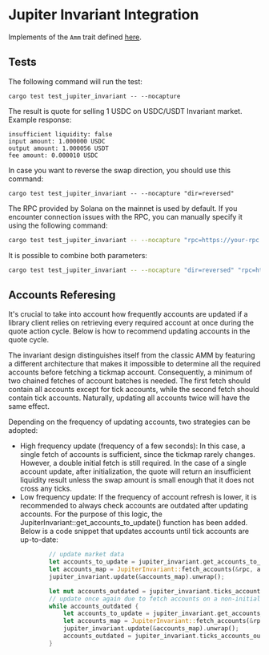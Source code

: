# Jupiter Invariant Integration

Implements of the `Amm` trait defined [here](https://github.com/jup-ag/rust-amm-implementation).

## Tests

The following command will run the test:
```shell
cargo test test_jupiter_invariant -- --nocapture
```
The result is quote for selling 1 USDC on USDC/USDT Invariant market. Example response:
```
insufficient liquidity: false
input amount: 1.000000 USDC
output amount: 1.000056 USDT
fee amount: 0.000010 USDC
```
In case you want to reverse the swap direction, you should use this command:
```shell
cargo test test_jupiter_invariant -- --nocapture "dir=reversed"
```

The RPC provided by Solana on the mainnet is used by default. If you encounter connection issues with the RPC, you can manually specify it using the following command:
```bash
cargo test test_jupiter_invariant -- --nocapture "rpc=https://your-rpc.com/..."
```
It is possible to combine both parameters:
```bash
cargo test test_jupiter_invariant -- --nocapture "dir=reversed" "rpc=https://your-rpc.com/..."
```

## Accounts Referesing

It's crucial to take into account how frequently accounts are updated if a library client relies on retrieving every required account at once during the quote action cycle. Below is how to recommend updating accounts in the quote cycle.

The invariant design distinguishes itself from the classic AMM by featuring a different architecture that makes it impossible to determine all the required accounts before fetching a tickmap account. Consequently, a minimum of two chained fetches of account batches is needed. The first fetch should contain all accounts except for tick accounts, while the second fetch should contain tick accounts. Naturally, updating all accounts twice will have the same effect.

Depending on the frequency of updating accounts, two strategies can be adopted:
- High frequency update (frequency of a few seconds): In this case, a single fetch of accounts is sufficient, since the tickmap rarely changes. However, a double initial fetch is still required. In the case of a single account update, after initialization, the quote will return an insufficient liquidity result unless the swap amount is small enough that it does not cross any ticks.
- Low frequency update: If the frequency of account refresh is lower, it is recommended to always check accounts are outdated after updating accounts. For the purpose of this logic, the JupiterInvariant::get_accounts_to_update() function has been added. Below is a code snippet that updates accounts until tick accounts are up-to-date:
    ```rust
            // update market data
            let accounts_to_update = jupiter_invariant.get_accounts_to_update();
            let accounts_map = JupiterInvariant::fetch_accounts(&rpc, accounts_to_update);
            jupiter_invariant.update(&accounts_map).unwrap();

            let mut accounts_outdated = jupiter_invariant.ticks_accounts_outdated();
            // update once again due to fetch accounts on a non-initialized tickmap.
            while accounts_outdated {
                let accounts_to_update = jupiter_invariant.get_accounts_to_update();
                let accounts_map = JupiterInvariant::fetch_accounts(&rpc, accounts_to_update);
                jupiter_invariant.update(&accounts_map).unwrap();
                accounts_outdated = jupiter_invariant.ticks_accounts_outdated();
            }
    ```